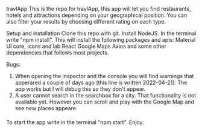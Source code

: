travlApp
This is the repo for travlApp, this app will let you find restaurants, hotels and attractions depending on your geographical position. You can also filter your results by choosing different rating on each type. 

Setup and installation
Clone this repo with git.
Install NodeJS.
In the terminal write "npm install".
This will install the following packages and apis:
Material UI core, icons and lab
React Google Maps
Axios
and some other dependencies that follows most projects.

Bugs: 
1. When opening the inspector and the console you will find warnings that apperared a couple of days ago (this line is written 2022-04-21). The app works but I will debug this so they don't appear.
2. A user cannot search in the searchbox for a city. That functionality is not available yet. However you can scroll and play with the Google Map and see new places appeare. 

####
To start the app write in the terminal "npm start".
Enjoy.